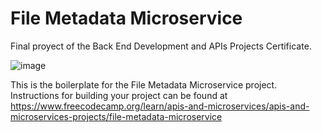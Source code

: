 # File Metadata Microservice

Final proyect of the Back End Development and APIs Projects Certificate.

![image](https://github.com/blackanthony14/boilerplate-project-filemetadata/assets/51206605/e346dc18-4d39-438d-b194-f7b94fe077dd)



This is the boilerplate for the File Metadata Microservice project. Instructions for building your project can be found at https://www.freecodecamp.org/learn/apis-and-microservices/apis-and-microservices-projects/file-metadata-microservice
